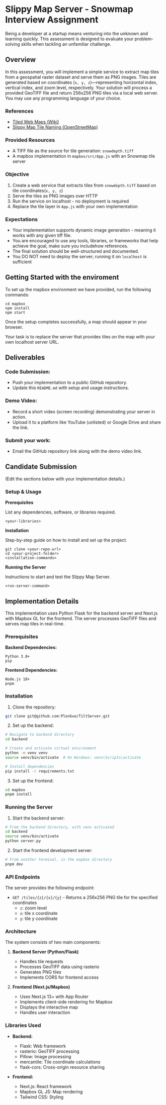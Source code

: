 # Slippy Map Server - Snowmap Interview Assignment
Being a developer at a startup means venturing into the unknown and learning quickly. This assessment is designed to evaluate your problem-solving skills when tackling an unfamiliar challenge.

## Overview
In this assessment, you will implement a simple service to extract map tiles from a geospatial raster dataset and serve them as PNG images. Tiles are generated based on coordinates (```x, y, z```)—representing horizontal index, vertical index, and zoom level, respectively. Your solution will process a provided GeoTIFF file and return 256x256 PNG tiles via a local web server. You may use any programming language of your choice.

### References
- [Tiled Web Maps (Wiki)](https://en.wikipedia.org/wiki/Tiled_web_map)
- [Slippy Map Tile Naming (OpenStreetMap)](https://wiki.openstreetmap.org/wiki/Slippy_map_tilenames)

### Provided Resources
- A TIFF file as the source for tile generation: ```snowdepth.tiff```
- A mapbox implementation in ```mapbox/src/App.js``` with an Snowmap tile server

### Objective
1. Create a web service that extracts tiles from ```snowdepth.tiff``` based on tile coordinates(```x, y, z```)
2. Serve the tiles as PNG images over HTTP
3. Run the service on localhost - no deployment is required
4. Replace the tile layer in ```App.js``` with your own implementation

### Expectations
- Your implementation supports dynamic image generation - meaning it works with any given tiff file.
- You are encouraged to use any tools, libraries, or frameworks that help achieve the goal, make sure you includehow  references.
- The final solution should be well-structured and documented.
- You DO NOT need to deploy the server; running it on `localhost` is sufficient

## Getting Started with the enviroment

To set up the mapbox environment we have provided, run the following commands:
```
cd mapbox
npm install
npm start
```

Once the setup completes successfully, a map should appear in your browser. 

Your task is to replace the server that provides tiles on the map with your own localhost server URL.

## Deliverables
### Code Submission:

- Push your implementation to a public GitHub repository.
- Update this ```README.md``` with setup and usage instructions.

### Demo Video:

- Record a short video (screen recording) demonstrating your server in action.
- Upload it to a platform like YouTube (unlisted) or Google Drive and share the link.

### Submit your work:

- Email the GitHub repository link along with the demo video link.

## Candidate Submission
(Edit the sections below with your implementation details.)

### Setup & Usage

**Prerequisites** 

List any dependencies, software, or libraries required.

```
<your-libraries>
```

**Installation**

Step-by-step guide on how to install and set up the project.
```
git clone <your-repo-url>
cd <your-project-folder>
<installation-commands>
```

**Running the Server**

Instructions to start and test the Slippy Map Server.

```
<run-server-command>
```

## Implementation Details

This implementation uses Python Flask for the backend server and Next.js with Mapbox GL for the frontend. The server processes GeoTIFF files and serves map tiles in real-time.

### Prerequisites 

**Backend Dependencies:**
```
Python 3.8+
pip
```

**Frontend Dependencies:**
```
Node.js 18+
pnpm
```

### Installation

1. Clone the repository:
```bash
git clone git@github.com:PlonGuo/TiltServer.git
```

2. Set up the backend:
```bash
# Navigate to backend directory
cd backend

# Create and activate virtual environment
python -m venv venv
source venv/bin/activate  # On Windows: venv\Scripts\activate

# Install dependencies
pip install -r requirements.txt
```

3. Set up the frontend:
```bash
cd mapbox
pnpm install
```

### Running the Server

1. Start the backend server:
```bash
# From the backend directory, with venv activated
cd backend
source venv/bin/activate
python server.py
```

2. Start the frontend development server:
```bash
# From another terminal, in the mapbox directory
pnpm dev
```

### API Endpoints

The server provides the following endpoint:

- `GET /tiles/{z}/{x}/{y}` - Returns a 256x256 PNG tile for the specified coordinates
  - `z`: zoom level
  - `x`: tile x coordinate
  - `y`: tile y coordinate

### Architecture

The system consists of two main components:

1. **Backend Server (Python/Flask)**
   - Handles tile requests
   - Processes GeoTIFF data using rasterio
   - Generates PNG tiles
   - Implements CORS for frontend access

2. **Frontend (Next.js/Mapbox)**
   - Uses Next.js 13+ with App Router
   - Implements client-side rendering for Mapbox
   - Displays the interactive map
   - Handles user interaction

### Libraries Used

- **Backend:**
  - Flask: Web framework
  - rasterio: GeoTIFF processing
  - Pillow: Image processing
  - mercantile: Tile coordinate calculations
  - flask-cors: Cross-origin resource sharing

- **Frontend:**
  - Next.js: React framework
  - Mapbox GL JS: Map rendering
  - Tailwind CSS: Styling



